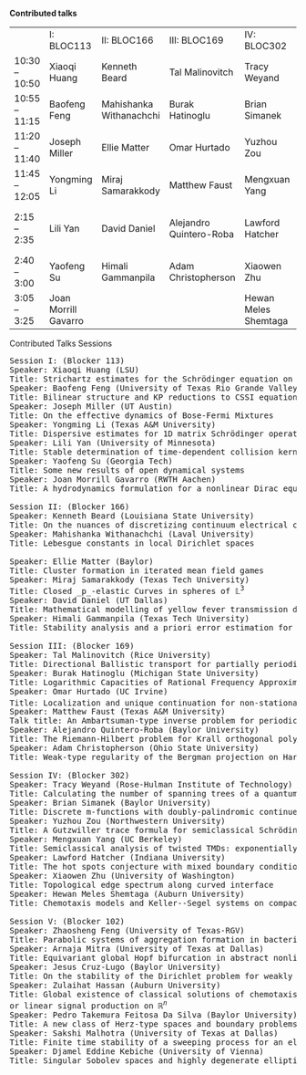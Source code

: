 **Contributed talks**
<table>
<tr>
  <td></td>
  <td>I: BLOC113</td>
  <td>II: BLOC166</td>
  <td>III: BLOC169</td>
  <td>IV: BLOC302</td>
  <td>V: BLOC102</td>
</tr><tr>
  <td>10:30 – 10:50</td>
  <td>Xiaoqi Huang</td>
  <td>Kenneth Beard</td>
  <td>Tal Malinovitch</td>
  <td>Tracy Weyand</td>
  <td>Zhaosheng Feng</td>
</tr><tr>
  <td>10:55 – 11:15</td>
  <td>Baofeng Feng</td>
  <td>Mahishanka Withanachchi</td>
  <td>Burak Hatinoglu</td>
  <td>Brian Simanek</td>
  <td>Arnaja Mitra</td>
</tr><tr>
  <td>11:20 – 11:40</td>
  <td>Joseph Miller</td>
  <td>Ellie Matter</td>
  <td>Omar Hurtado</td>
  <td>Yuzhou Zou</td>
  <td>Jesus Cruz-Lugo</td>
</tr><tr>
  <td>11:45 – 12:05</td>
  <td>Yongming Li</td>
  <td>Miraj Samarakkody</td>
  <td>Matthew Faust</td>
  <td>Mengxuan Yang</td>
  <td>Zulaihat Hassan</td>
</tr>
  <tr>
  <td>2:15 – 2:35</td>
  <td>Lili Yan</td>
  <td>David Daniel</td>
  <td>Alejandro Quintero-Roba</td>
  <td>Lawford Hatcher</td>
  <td>Pedro Takemura Feitosa Da Silva</td>
</tr>
  <tr>
  <td>2:40 – 3:00</td>
  <td>Yaofeng Su</td>
  <td>Himali Gammanpila</td>
  <td>Adam Christopherson</td>
  <td>Xiaowen Zhu</td>
  <td>Sakshi Malhotra</td>
</tr>
  <tr>
  <td>3:05 – 3:25</td>
  <td>Joan Morrill Gavarro</td>
  <td></td>
  <td></td>
  <td>Hewan Meles Shemtaga</td>
  <td>Djamel Eddine Kebiche</td>
</tr>
</table>

Contributed Talks Sessions

<!--
Timetable for all sessions:
First part 10:30 am – 12:15 pm
Talk 1: 10:30 – 10:50
Talk 2: 10:55 – 11:15
Talk 3: 11:20 – 11:40
Talk 4: 11:45 – 12:05
Second part: 2:15 pm – 3:30 pm
Talk 5: 2:15 – 2:35
Talk 6: 2:40 – 3:00
Talk 7: 3:05 – 3:25
-->

<pre>
Session I: (Blocker 113)
Speaker: Xiaoqi Huang (LSU)
Title: Strichartz estimates for the Schr&ouml;dinger equation on negatively curved compact manifolds.
Speaker: Baofeng Feng (University of Texas Rio Grande Valley)
Title: Bilinear structure and KP reductions to CSSI equation
Speaker: Joseph Miller (UT Austin)
Title: On the effective dynamics of Bose-Fermi Mixtures
Speaker: Yongming Li (Texas A&M University)
Title: Dispersive estimates for 1D matrix Schr&ouml;dinger operators with threshold resonance
Speaker: Lili Yan (University of Minnesota)
Title: Stable determination of time-dependent collision kernel in the nonlinear Boltzmann equation
Speaker: Yaofeng Su (Georgia Tech)
Title: Some new results of open dynamical systems
Speaker: Joan Morrill Gavarro (RWTH Aachen)
Title: A hydrodynamics formulation for a nonlinear Dirac equation

Session II: (Blocker 166)
Speaker: Kenneth Beard (Louisiana State University)
Title: On the nuances of discretizing continuum electrical conductivity
Speaker: Mahishanka Withanachchi (Laval University)
Title: Lebesgue constants in local Dirichlet spaces

Speaker: Ellie Matter (Baylor)
Title: Cluster formation in iterated mean field games
Speaker: Miraj Samarakkody (Texas Tech University)
Title: Closed _p_-elastic Curves in spheres of &Lopf;<sup>3</sup>
Speaker: David Daniel (UT Dallas)
Title: Mathematical modelling of yellow fever transmission dynamics with stability analysis
Speaker: Himali Gammanpila (Texas Tech University)
Title: Stability analysis and a priori error estimation for Nitsche-type CIP/GP-CutFEM multi-phase flow

Session III: (Blocker 169)
Speaker: Tal Malinovitch (Rice University)
Title: Directional Ballistic transport for partially periodic Schr&ouml;dinger operators
Speaker: Burak Hatinoglu (Michigan State University)
Title: Logarithmic Capacities of Rational Frequency Approximants for the Almost Mathieu Operator
Speaker: Omar Hurtado (UC Irvine)
Title: Localization and unique continuation for non-stationary Schr&ouml;dinger operators on &Zopf;<sup>2</sup>
Speaker: Matthew Faust (Texas A&M University)
Talk title: An Ambartsuman-type inverse problem for periodic graphs
Speaker: Alejandro Quintero-Roba (Baylor University)
Title: The Riemann-Hilbert problem for Krall orthogonal polynomials
Speaker: Adam Christopherson (Ohio State University)
Title: Weak-type regularity of the Bergman projection on Hartogs domains

Session IV: (Blocker 302)
Speaker: Tracy Weyand (Rose-Hulman Institute of Technology)
Title: Calculating the number of spanning trees of a quantum graph from its spectrum
Speaker: Brian Simanek (Baylor University)
Title: Discrete m-functions with doubly-palindromic continued fraction coefficients
Speaker: Yuzhou Zou (Northwestern University)
Title: A Gutzwiller trace formula for semiclassical Schr&ouml;dinger operators with conormal potentials
Speaker: Mengxuan Yang (UC Berkeley)
Title: Semiclassical analysis of twisted TMDs: exponentially flat and trivial bands
Speaker: Lawford Hatcher (Indiana University)
Title: The hot spots conjecture with mixed boundary conditions
Speaker: Xiaowen Zhu (University of Washington)
Title: Topological edge spectrum along curved interface
Speaker: Hewan Meles Shemtaga (Auburn University)
Title: Chemotaxis models and Keller--Segel systems on compact metric graphs

Session V: (Blocker 102)
Speaker: Zhaosheng Feng (University of Texas-RGV)
Title: Parabolic systems of aggregation formation in bacterial colonies
Speaker: Arnaja Mitra (University of Texas at Dallas)
Title: Equivariant global Hopf bifurcation in abstract nonlinear parabolic equations
Speaker: Jesus Cruz-Lugo (Baylor University)
Title: On the stability of the Dirichlet problem for weakly elliptic systems in the plane
Speaker: Zulaihat Hassan (Auburn University)
Title: Global existence of classical solutions of chemotaxis systems with logistic source and consumption
or linear signal production on &Ropf;<sup><i>n</i></sup>
Speaker: Pedro Takemura Feitosa Da Silva (Baylor University)
Title: A new class of Herz-type spaces and boundary problems
Speaker: Sakshi Malhotra (University of Texas at Dallas)
Title: Finite time stability of a sweeping process for an elastoplastic system with stress-controlled loading
Speaker: Djamel Eddine Kebiche (University of Vienna)
Title: Singular Sobolev spaces and highly degenerate elliptic partial differential equations
</pre>
